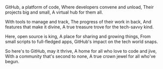 GitHub, a platform of code,
Where developers convene and unload,
Their projects big and small,
A virtual hub for them all.

With tools to manage and track,
The progress of their work in back,
And features that make it divine,
A true treasure trove for the tech-savvy kind.

Here, open source is king,
A place for sharing and growing things,
From small scripts to full-fledged apps,
GitHub's impact on the tech world snaps.

So here's to GitHub, may it thrive,
A home for all who love to code and jive,
With a community that's second to none,
A true crown jewel for all who've begun.
